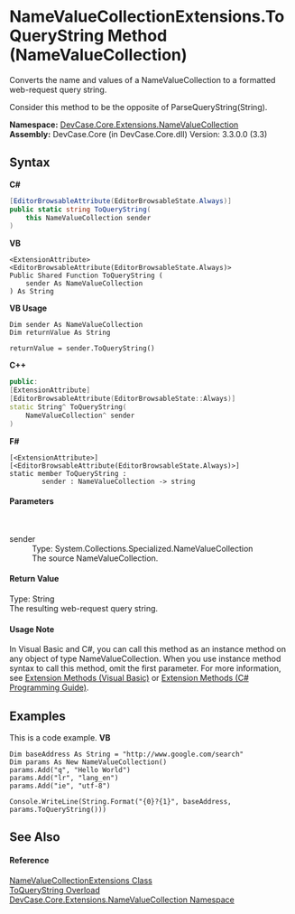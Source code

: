 # NameValueCollectionExtensions.ToQueryString Method (NameValueCollection)
 

Converts the name and values of a NameValueCollection to a formatted web-request query string. 

 Consider this method to be the opposite of ParseQueryString(String).

**Namespace:**&nbsp;<a href="N_DevCase_Core_Extensions_NameValueCollection">DevCase.Core.Extensions.NameValueCollection</a><br />**Assembly:**&nbsp;DevCase.Core (in DevCase.Core.dll) Version: 3.3.0.0 (3.3)

## Syntax

**C#**<br />
``` C#
[EditorBrowsableAttribute(EditorBrowsableState.Always)]
public static string ToQueryString(
	this NameValueCollection sender
)
```

**VB**<br />
``` VB
<ExtensionAttribute>
<EditorBrowsableAttribute(EditorBrowsableState.Always)>
Public Shared Function ToQueryString ( 
	sender As NameValueCollection
) As String
```

**VB Usage**<br />
``` VB Usage
Dim sender As NameValueCollection
Dim returnValue As String

returnValue = sender.ToQueryString()
```

**C++**<br />
``` C++
public:
[ExtensionAttribute]
[EditorBrowsableAttribute(EditorBrowsableState::Always)]
static String^ ToQueryString(
	NameValueCollection^ sender
)
```

**F#**<br />
``` F#
[<ExtensionAttribute>]
[<EditorBrowsableAttribute(EditorBrowsableState.Always)>]
static member ToQueryString : 
        sender : NameValueCollection -> string 

```


#### Parameters
&nbsp;<dl><dt>sender</dt><dd>Type: System.Collections.Specialized.NameValueCollection<br />The source NameValueCollection.</dd></dl>

#### Return Value
Type: String<br />The resulting web-request query string.

#### Usage Note
In Visual Basic and C#, you can call this method as an instance method on any object of type NameValueCollection. When you use instance method syntax to call this method, omit the first parameter. For more information, see <a href="https://docs.microsoft.com/dotnet/visual-basic/programming-guide/language-features/procedures/extension-methods">Extension Methods (Visual Basic)</a> or <a href="https://docs.microsoft.com/dotnet/csharp/programming-guide/classes-and-structs/extension-methods">Extension Methods (C# Programming Guide)</a>.

## Examples
This is a code example. 
**VB**<br />
``` VB
Dim baseAddress As String = "http://www.google.com/search"
Dim params As New NameValueCollection()
params.Add("q", "Hello World")
params.Add("lr", "lang_en")
params.Add("ie", "utf-8")

Console.WriteLine(String.Format("{0}?{1}", baseAddress, params.ToQueryString()))
```


## See Also


#### Reference
<a href="T_DevCase_Core_Extensions_NameValueCollection_NameValueCollectionExtensions">NameValueCollectionExtensions Class</a><br /><a href="Overload_DevCase_Core_Extensions_NameValueCollection_NameValueCollectionExtensions_ToQueryString">ToQueryString Overload</a><br /><a href="N_DevCase_Core_Extensions_NameValueCollection">DevCase.Core.Extensions.NameValueCollection Namespace</a><br />